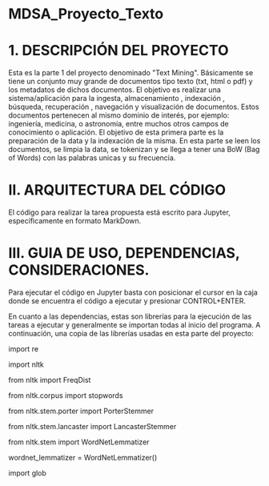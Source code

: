 # MDSA_Proyecto_Texto
# 1. DESCRIPCIÓN DEL PROYECTO
Esta es la parte 1 del proyecto denominado "Text Mining".
Básicamente se tiene un conjunto muy grande de documentos tipo texto (txt, html o pdf) y los  metadatos de dichos documentos. El objetivo es realizar una sistema/aplicación para la ingesta,   almacenamiento , indexación , búsqueda, recuperación , navegación y visualización de documentos. Estos documentos pertenecen al mismo dominio de interés, por ejemplo: ingeniería, medicina, o astronomía, entre muchos otros campos de conocimiento o aplicación.
El objetivo de esta primera parte es la preparación de la data y la indexación de la misma. En esta parte se leen los documentos, se limpia la data, se tokenizan y se llega a tener una BoW (Bag of Words) con las palabras unicas y su frecuencia.

# II. ARQUITECTURA DEL CÓDIGO
El código para realizar la tarea propuesta está escrito para Jupyter, específicamente en formato MarkDown.

# III. GUIA DE USO, DEPENDENCIAS, CONSIDERACIONES.
Para ejecutar el código en Jupyter basta con posicionar el cursor en la caja donde se encuentra el código a ejecutar y presionar CONTROL+ENTER.

En cuanto a las dependencias, estas son librerías para la ejecución de las tareas a ejecutar y generalmente se importan todas al inicio del programa. A continuación, una copia de las librerías usadas en esta parte del proyecto:

import re

import nltk

from nltk import FreqDist

from nltk.corpus import stopwords

from nltk.stem.porter import PorterStemmer

from nltk.stem.lancaster import LancasterStemmer

from nltk.stem import WordNetLemmatizer

wordnet_lemmatizer = WordNetLemmatizer()

import glob

